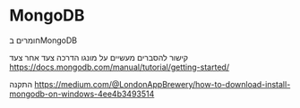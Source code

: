 # MongoDB
חומרים בMongoDB

קישור להסברים מעשיים על מונגו הדרכה צעד אחר צעד
https://docs.mongodb.com/manual/tutorial/getting-started/

התקנה
https://medium.com/@LondonAppBrewery/how-to-download-install-mongodb-on-windows-4ee4b3493514
